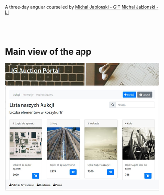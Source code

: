 A three-day angular course led by 
[Michal Jablonski - GIT](https://github.com/michaljabi) [Michal Jablonski - LI](https://www.linkedin.com/in/michal-jablonski/)




<br><br><br>

# Main view of the app
![main app view](./main_app_view.jpg)


